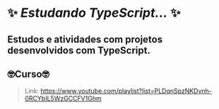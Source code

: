 # ✨ _Estudando TypeScript..._ ✨ 
Estudos e atividades com projetos desenvolvidos com TypeScript.
---
## 🤓Curso🤓
> Link: https://www.youtube.com/playlist?list=PLDqnSpzNKDvnh-0RCYbIL5WzGCCFV1Ghm

